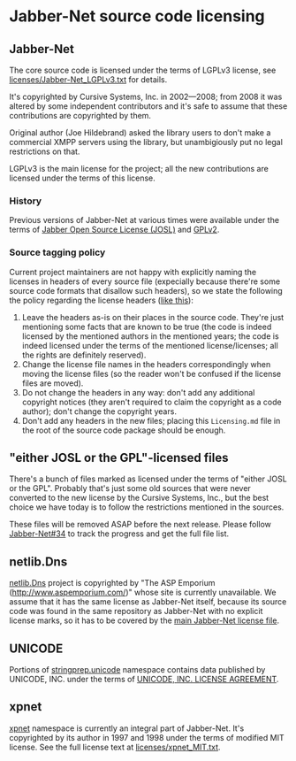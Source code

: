 Jabber-Net source code licensing
================================

Jabber-Net
----------

The core source code is licensed under the terms of LGPLv3 license, see
[licenses/Jabber-Net_LGPLv3.txt][jabber-net] for details.

It's copyrighted by Cursive Systems, Inc. in 2002—2008; from 2008 it was altered
by some independent contributors and it's safe to assume that these
contributions are copyrighted by them.

Original author (Joe Hildebrand) asked the library users to don't make a
commercial XMPP servers using the library, but unambigiously put no legal
restrictions on that.

LGPLv3 is the main license for the project; all the new contributions are
licensed under the terms of this license.

### History

Previous versions of Jabber-Net at various times were available under the terms
of [Jabber Open Source License (JOSL)][josl] and [GPLv2][gplv2].

### Source tagging policy

Current project maintainers are not happy with explicitly naming the licenses in
headers of every source file (expecially because there're some source code
formats that disallow such headers), so we state the following the policy
regarding the license headers ([like this][header-sample]):

1.  Leave the headers as-is on their places in the source code. They're just
    mentioning some facts that are known to be true (the code is indeed licensed
    by the mentioned authors in the mentioned years; the code is indeed licensed
    under the terms of the mentioned license/licenses; all the rights are
    definitely reserved).
2.  Change the license file names in the headers correspondingly when moving the
    license files (so the reader won't be confused if the license files are
    moved).
3.  Do not change the headers in any way: don't add any additional copyright
    notices (they aren't required to claim the copyright as a code author);
    don't change the copyright years.
4.  Don't add any headers in the new files; placing this `Licensing.md` file in
    the root of the source code package should be enough.

"either JOSL or the GPL"-licensed files
---------------------------------------

There's a bunch of files marked as licensed under the terms of "either JOSL or
the GPL". Probably that's just some old sources that were never converted to the
new license by the Cursive Systems, Inc., but the best choice we have today is
to follow the restrictions mentioned in the sources.

These files will be removed ASAP before the next release. Please follow
[Jabber-Net#34][issue-34] to track the progress and get the full file list.

netlib.Dns
----------

[netlib.Dns][netlib-dns] project is copyrighted by "The ASP Emporium
(http://www.aspemporium.com/)" whose site is currently unavailable. We assume
that it has the same license as Jabber-Net itself, because its source code was
found in the same repository as Jabber-Net with no explicit license marks, so it
has to be covered by the [main Jabber-Net license file][jabber-net].

UNICODE
-------

Portions of [stringprep.unicode][stringprep-unicode] namespace contains data
published by UNICODE, INC. under the terms of [UNICODE, INC. LICENSE
AGREEMENT][unicode].

xpnet
-----

[xpnet][] namespace is currently an integral part of Jabber-Net. It's
copyrighted by its author in 1997 and 1998 under the terms of modified MIT
license. See the full license text at [licenses/xpnet_MIT.txt][xpnet-mit].

[jabber-net]: licenses/Jabber-Net_LGPLv3.txt
[unicode]: licenses/UNICODE.txt
[xpnet-mit]: licenses/xpnet_MIT.txt

[bedrock-net-certutil]: https://github.com/ForNeVeR/Jabber-Net/blob/develop/bedrock/net/CertUtil.cs
[gplv2]: http://www.fsf.org/licensing/licenses/info/GPLv2.html
[header-sample]: https://github.com/ForNeVeR/Jabber-Net/blob/develop/ConsoleClient/Main.cs#L1-L13
[issue-34]: https://github.com/ForNeVeR/Jabber-Net/issues/34
[josl]: http://archive.jabber.org/core/JOSL.pdf
[netlib-dns]: https://github.com/ForNeVeR/Jabber-Net/tree/develop/netlib.Dns
[stringprep-unicode]: https://github.com/ForNeVeR/Jabber-Net/tree/develop/stringprep/unicode
[xpnet]: https://github.com/ForNeVeR/Jabber-Net/tree/develop/xpnet
